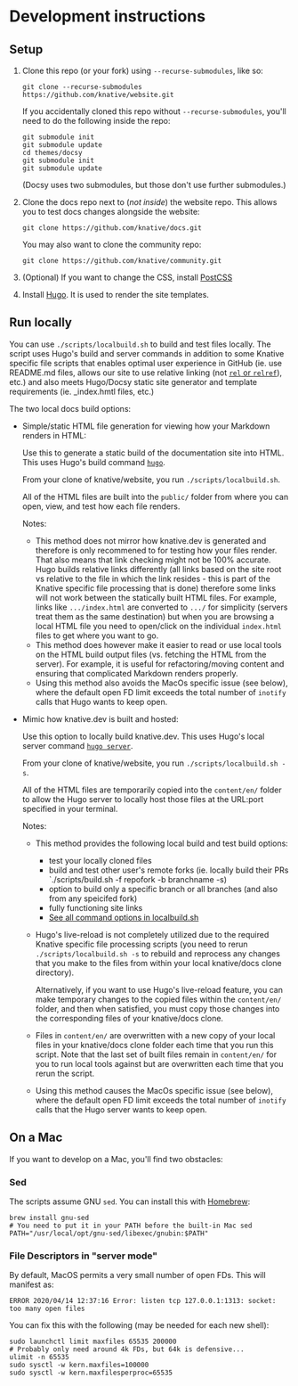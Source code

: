 # Development instructions

## Setup

1. Clone this repo (or your fork) using `--recurse-submodules`, like so:

   ```shell
   git clone --recurse-submodules https://github.com/knative/website.git
   ```

   If you accidentally cloned this repo without `--recurse-submodules`, you'll
   need to do the following inside the repo:

   ```shell
   git submodule init
   git submodule update
   cd themes/docsy
   git submodule init
   git submodule update
   ```

   (Docsy uses two submodules, but those don't use further submodules.)

1. Clone the docs repo next to (_not inside_) the website repo. This allows you
   to test docs changes alongside the website:

   ```shell
   git clone https://github.com/knative/docs.git
   ```

   You may also want to clone the community repo:

   ```shell
   git clone https://github.com/knative/community.git
   ```

1. (Optional) If you want to change the CSS, install
   [PostCSS](https://www.docsy.dev/docs/getting-started/#install-postcss)
   
1. Install [Hugo](https://gohugo.io/getting-started/installing/). It is used to render the site templates.

## Run locally

You can use `./scripts/localbuild.sh` to build and test files locally. 
The script uses Hugo's build and server commands in addition to some Knative
specific file scripts that enables optimal user experience in GitHub
(ie. use README.md files, allows our site to use relative linking 
(not 
[`rel` or `relref`](https://gohugo.io/content-management/cross-references/#use-ref-and-relref)), 
etc.) and also meets Hugo/Docsy static site generator
and template requirements (ie. _index.hmtl files, etc.)

The two local docs build options:

- Simple/static HTML file generation for viewing how your Markdown renders in HTML:

  Use this to generate a static build of the documentation site into HTML. This
  uses Hugo's build command [`hugo`](https://gohugo.io/commands/hugo/). 
  
  From your clone of knative/website, you run `./scripts/localbuild.sh`. 
  
  All of the HTML files are built into the `public/` folder from where you can open,
  view, and test how each file renders. 
  
  Notes: 
  
  - This method does not mirror how knative.dev is generated and therefore is
    only recommened to for testing how your files render. That also means that link
    checking might not be 100% accurate. Hugo builds relative links differently 
    (all links based on the site root vs relative to the file in which the link
    resides - this is part of the Knative specific file processing that is done)
    therefore some links will not work between the statically built HTML files. 
    For example, links like `.../index.html` are converted to `.../` for simplicity
    (servers treat them as the same destination) but when you are browsing a local HTML
    file you need to open/click on the individual `index.html` files to get where you want
    to go.
  - This method does however make it easier to read or use local tools on the HTML build
    output files (vs. fetching the HTML from the server). For example, it is useful for
    refactoring/moving content and ensuring that complicated Markdown renders properly.
  - Using this method also avoids the MacOs specific issue (see below), where the default 
    open FD limit exceeds the total number of `inotify` calls that Hugo wants to keep open.

- Mimic how knative.dev is built and hosted:

  Use this option to locally build knative.dev. This uses Hugo's local server
  command [`hugo server`](https://gohugo.io/commands/hugo_server/). 
  
  From your clone of knative/website, you run `./scripts/localbuild.sh -s`. 
  
  All of the HTML files are temporarily copied into the `content/en/` folder to allow
  the Hugo server to locally host those files at the URL:port specified in your terminal.  
  
  Notes:
  
  - This method provides the following local build and test build options:
    - test your locally cloned files
    - build and test other user's remote forks (ie. locally build their PRs `./scripts/build.sh -f repofork -b branchname -s)
    - option to build only a specific branch or all branches (and also from any speicifed fork)
    - fully functioning site links
    - [See all command options in localbuild.sh](https://github.com/knative/website/blob/master/scripts/localbuild.sh)
  - Hugo's live-reload is not completely utilized due to the required Knative specific file processing
    scripts (you need to rerun `./scripts/localbuild.sh -s` to rebuild and reprocess any changes that you 
    make to the files from within your local knative/docs clone directory). 
    
    Alternatively, if you want to use Hugo's live-reload feature, you can make temporary
    changes to the copied files within the `content/en/` folder, and then when satisfied, you must
    copy those changes into the corresponding files of your knative/docs clone. 
  - Files in `content/en/` are overwritten with a new copy of your local files in your knative/docs
    clone folder each time that you run this script. Note that the last set of built files remain
    in `content/en/` for you to run local tools against but are overwritten each time that you rerun the script.
  - Using this method causes the MacOs specific issue (see below), where the default 
    open FD limit exceeds the total number of `inotify` calls that the Hugo server wants to keep open.

## On a Mac

If you want to develop on a Mac, you'll find two obstacles:

### Sed

The scripts assume GNU `sed`. You can install this with
[Homebrew](https://brew.sh/):

```shell
brew install gnu-sed
# You need to put it in your PATH before the built-in Mac sed
PATH="/usr/local/opt/gnu-sed/libexec/gnubin:$PATH"
```

### File Descriptors in "server mode"

By default, MacOS permits a very small number of open FDs. This will manifest
as:

```
ERROR 2020/04/14 12:37:16 Error: listen tcp 127.0.0.1:1313: socket: too many open files
```

You can fix this with the following (may be needed for each new shell):

```shell
sudo launchctl limit maxfiles 65535 200000
# Probably only need around 4k FDs, but 64k is defensive...
ulimit -n 65535
sudo sysctl -w kern.maxfiles=100000
sudo sysctl -w kern.maxfilesperproc=65535
```
